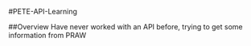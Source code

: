 #PETE-API-Learning

##Overview
Have never worked with an API before, trying to get some information from PRAW